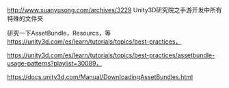 http://www.xuanyusong.com/archives/3229  Unity3D研究院之手游开发中所有特殊的文件夹

研究一下AssetBundle，Resourcs，等 https://unity3d.com/es/learn/tutorials/topics/best-practices，

https://unity3d.com/es/learn/tutorials/topics/best-practices/assetbundle-usage-patterns?playlist=30089，


https://docs.unity3d.com/Manual/DownloadingAssetBundles.html